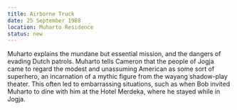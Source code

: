 ```yaml
---
title: Airborne Truck
date: 25 September 1988
location: Muharto Residence
status: new
---
```


Muharto explains the mundane but essential mission, and the dangers of evading Dutch patrols.  Muharto tells Cameron that the people of Jogja came to regard the modest and unassuming American as some sort of superhero, an incarnation of a mythic figure from the wayang shadow-play theater.  This often led to embarrassing situations, such as when Bob invited Muharto to dine with him at the Hotel Merdeka, where he stayed while in Jogja.

